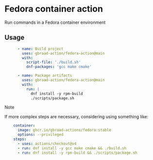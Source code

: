 Fedora container action
=======================


Run commands in a Fedora container environment


## Usage

```yaml
      - name: Build project
        uses: gbraad-action/fedora-action@main
        with:
          script-file: './build.sh'
          dnf-packages: 'gcc make cmake'
```

```yaml
      - name: Package artifacts
        uses: gbraad-action/fedora-action@main
        with:
          run: |
            dnf install -y rpm-build
            ./scripts/package.sh
```

> [!NOTE]
> If more complex steps are necessary, considering using something like:
> ```yaml
>     container:
>       image: ghcr.io/gbraad-actions/fedora:stable
>       options: --privileged
>     steps:
>       - uses: actions/checkout@v4
>       - run: dnf install -y gcc make cmake && ./build.sh
>       - run: dnf install -y rpm-build && ./scripts/package.sh
> ```
